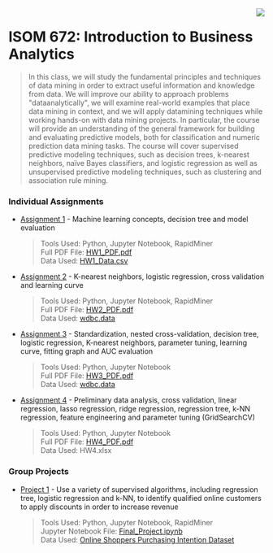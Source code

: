 <img src="https://github.com/jzhu808/images/blob/master/JZ.JPG" align="right" />

# ISOM 672: Introduction to Business Analytics
> In this class, we will study the fundamental principles and techniques of data mining in order to extract useful information and knowledge from data. We will improve our ability to approach problems "dataanalytically", we will examine real-world examples that place data mining in context, and we will apply datamining techniques while working hands-on with data mining projects. In particular, the course will provide an understanding of the general framework for building and evaluating predictive models, both for classification and numeric prediction data mining tasks. The course will cover supervised predictive modeling techniques, such as decision trees, k-nearest neighbors, naïve Bayes classifiers, and logistic regression as well as unsupervised predictive modeling techniques, such as clustering and association rule mining.


### Individual Assignments
- [Assignment 1](https://github.com/jzhu808/ISOM-672-Introduction-To-Business-Analytics/blob/master/HW1.ipynb) - Machine learning concepts, decision tree and model evaluation
  > Tools Used: Python, Jupyter Notebook, RapidMiner  
  Full PDF File: [HW1_PDF.pdf](https://github.com/jzhu808/ISOM-672-Introduction-To-Business-Analytics/blob/master/HW1_PDF.pdf)  
  Data Used: [HW1_Data.csv](https://github.com/jzhu808/ISOM-672-Introduction-To-Business-Analytics/blob/master/HW1_Data.csv)
  
- [Assignment 2](https://github.com/jzhu808/ISOM-672-Introduction-To-Business-Analytics/blob/master/HW2.ipynb) - K-nearest neighbors, logistic regression, cross validation and learning curve
  > Tools Used: Python, Jupyter Notebook, RapidMiner   
  Full PDF File: [HW2_PDF.pdf](https://github.com/jzhu808/ISOM-672-Introduction-To-Business-Analytics/blob/master/HW2_PDF.pdf)  
  Data Used: [wdbc.data](https://github.com/jzhu808/ISOM-672-Introduction-To-Business-Analytics/blob/master/wdbc.data)

- [Assignment 3](https://github.com/jzhu808/ISOM-672-Introduction-To-Business-Analytics/blob/master/HW3.ipynb) - Standardization, nested cross-validation, decision tree, logistic regression, K-nearest neighbors, parameter tuning, learning curve, fitting graph and AUC evaluation
  > Tools Used: Python, Jupyter Notebook  
  Full PDF File: [HW3_PDF.pdf](https://github.com/jzhu808/ISOM-672-Introduction-To-Business-Analytics/blob/master/HW3_PDF.pdf)   
  Data Used: [wdbc.data](https://github.com/jzhu808/ISOM-672-Introduction-To-Business-Analytics/blob/master/wdbc.data)
  
- [Assignment 4](https://github.com/jzhu808/ISOM-672-Introduction-To-Business-Analytics/blob/master/HW4.ipynb) - Preliminary data analysis, cross validation, linear regression, lasso regression, ridge regression, regression tree, k-NN regression, feature engineering and parameter tuning (GridSearchCV)   
  > Tools Used: Python, Jupyter Notebook  
  Full PDF File: [HW4_PDF.pdf](https://github.com/jzhu808/ISOM-672-Introduction-To-Business-Analytics/blob/master/HW4_PDF.pdf)   
  Data Used: HW4.xlsx


### Group Projects
- [Project 1](https://github.com/jzhu808/ISOM-672-Introduction-To-Business-Analytics/blob/master/Purchase%20intention%20project.pdf) - Use a variety of supervised algorithms, including regression tree, logistic regression and k-NN, to identify qualified online customers to apply discounts in order to increase revenue  
  > Tools Used: Python, Jupyter Notebook, RapidMiner  
  Jupyter Notebook File: [Final_Project.ipynb](https://github.com/jzhu808/ISOM-672-Introduction-To-Business-Analytics/blob/master/Final_project.ipynb)  
  Data Used: [Online Shoppers Purchasing Intention Dataset](https://archive.ics.uci.edu/ml/datasets/Online+Shoppers+Purchasing+Intention+Dataset)
